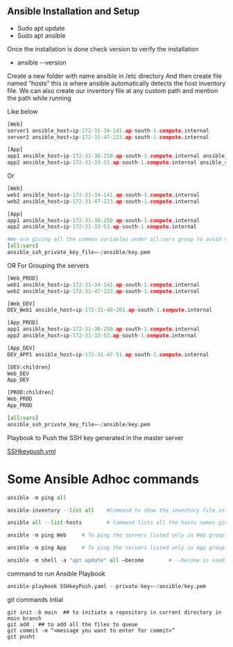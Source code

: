 ## Ansible Installation and Setup <br />
- Sudo apt update <br />
- Sudo apt ansible <br />

Once the installation is done check version to verify the installation <br />
- ansible --version <br />

Create a new folder with name ansible in /etc directory
And then create file named “hosts” this is where ansible automatically detects the host inventory file. We can also create our inventory file at any custom path and mention the path while running 

Like below
```python
[Web]
server1 ansible_host=ip-172-31-34-141.ap-south-1.compute.internal
server2 ansible_host=ip-172-31-47-223.ap-south-1.compute.internal

[App]
app1 ansible_host=ip-172-31-38-250.ap-south-1.compute.internal ansible_ssh_private_key_file=~/ansible/key.pem #given private key path in the inventory itself
app2 ansible_host=ip-172-31-33-53.ap-south-1.compute.internal ansible_ssh_private_key_file=~/ansible/key.pem #given private key path in the inventory itself
```
Or
```python
[Web]
web1 ansible_host=ip-172-31-34-141.ap-south-1.compute.internal
web2 ansible_host=ip-172-31-47-223.ap-south-1.compute.internal

[App]
app1 ansible_host=ip-172-31-38-250.ap-south-1.compute.internal
app2 ansible_host=ip-172-31-33-53.ap-south-1.compute.internal

#We are giving all the common variables under all:vars group to avoid rework all the time
[all:vars]
ansible_ssh_private_key_file=~/ansible/key.pem
```

OR For Grouping the servers
```python
[Web_PROD]
web1 ansible_host=ip-172-31-34-141.ap-south-1.compute.internal
web2 ansible_host=ip-172-31-47-223.ap-south-1.compute.internal

[Web_DEV]
DEV_Web1 ansible_host=ip-172-31-40-201.ap-south-1.compute.internal

[App_PROD]
app1 ansible_host=ip-172-31-38-250.ap-south-1.compute.internal
app2 ansible_host=ip-172-31-33-53.ap-south-1.compute.internal

[App_DEV]
DEV_APP1 ansible_host=ip-172-31-47-51.ap-south-1.compute.internal

[DEV:children]
Web_DEV
App_DEV

[PROD:children]
Web_PROD
App_PROD

[all:vars]
ansible_ssh_private_key_file=~/ansible/key.pem
```

Playbook to Push the SSH key generated in the master server

[SSHkeypush.yml](playbooks/SSHkeypush.yml)


# Some Ansible Adhoc commands

```python
ansible -m ping all
```

```python
ansible-inventory --list all    #Command to show the inventory file in json format with metadata on how ansible is reading your host file
```

```python
ansible all --list-hosts        # Command lists all the hosts names given in inventory irrespective of their group
```

```python
ansible -m ping Web     # To ping the servers listed only in Web group
```

```python
ansible -m ping App     # To ping the servers listed only in App group
```

```python
ansible -m shell -a "apt update" all –become   		# --become is used to run the command as sudo user and module shell to run shell commands
```
command to run Ansible Playbook

```python
ansible-playbook SSHkeyPush.yaml --private-key=~/ansible/key.pem    	#This command can be used to run a playbook using private key authorization>
```

git commands
Intial
```git
git init -b main  ## to initiate a repository in current directory in main branch
git add . ## to add all the files to queue
git commit -m “<message you want to enter for commit>”
git pusht
```